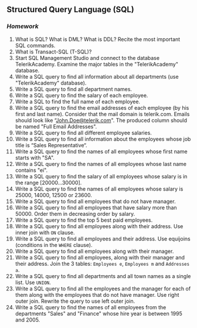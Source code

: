 ## Structured Query Language (SQL)
### _Homework_

1.	What is SQL? What is DML? What is DDL? Recite the most important SQL commands.
1.	What is Transact-SQL (T-SQL)?
1.	Start SQL Management Studio and connect to the database TelerikAcademy. Examine the major tables in the "TelerikAcademy" database.
1.	Write a SQL query to find all information about all departments (use "TelerikAcademy" database).
1.	Write a SQL query to find all department names.
1.	Write a SQL query to find the salary of each employee.
1.	Write a SQL to find the full name of each employee.
1.	Write a SQL query to find the email addresses of each employee (by his first and last name). Consider that the mail domain is telerik.com. Emails should look like “John.Doe@telerik.com". The produced column should be named "Full Email Addresses".
1.	Write a SQL query to find all different employee salaries.
1.	Write a SQL query to find all information about the employees whose job title is “Sales Representative“.
1.	Write a SQL query to find the names of all employees whose first name starts with "SA".
1.	Write a SQL query to find the names of all employees whose last name contains "ei".
1.	Write a SQL query to find the salary of all employees whose salary is in the range [20000…30000].
1.	Write a SQL query to find the names of all employees whose salary is 25000, 14000, 12500 or 23600.
1.	Write a SQL query to find all employees that do not have manager.
1.	Write a SQL query to find all employees that have salary more than 50000. Order them in decreasing order by salary.
1.	Write a SQL query to find the top 5 best paid employees.
1.	Write a SQL query to find all employees along with their address. Use inner join with `ON` clause.
1.	Write a SQL query to find all employees and their address. Use equijoins (conditions in the `WHERE` clause).
1.	Write a SQL query to find all employees along with their manager.
1.	Write a SQL query to find all employees, along with their manager and their address. Join the 3 tables: `Employees e`, `Employees m` and `Addresses a`.
1.	Write a SQL query to find all departments and all town names as a single list. Use `UNION`.
1.	Write a SQL query to find all the employees and the manager for each of them along with the employees that do not have manager. Use right outer join. Rewrite the query to use left outer join.
1.	Write a SQL query to find the names of all employees from the departments "Sales" and "Finance" whose hire year is between 1995 and 2005.